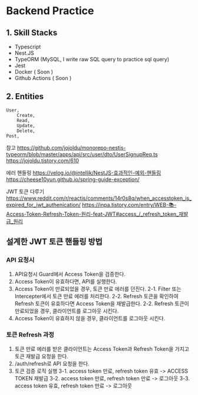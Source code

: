 # Backend Practice

## 1. Skill Stacks

- Typescript
- Nest.JS
- TypeORM (MySQL, I write raw SQL query to practice sql query)
- Jest
- Docker ( Soon )
- Github Actions ( Soon )

## 2. Entities

    User,
        Create,
        Read,
        Update,
        Delete,
    Post,

참고
https://github.com/jojoldu/monorepo-nestjs-typeorm/blob/master/apps/api/src/user/dto/UserSignupReq.ts
https://jojoldu.tistory.com/610

에러 핸들링
https://velog.io/@intellik/NestJS-효과적인-예외-핸들링
https://cheese10yun.github.io/spring-guide-exception/

JWT 토큰 다루기
https://www.reddit.com/r/reactjs/comments/14r0s8q/when_accesstoken_is_expired_for_jwt_authenication/
https://inpa.tistory.com/entry/WEB-📚-Access-Token-Refresh-Token-원리-feat-JWT#access_/_refresh_token_재발급_원리

## 설계한 JWT 토큰 핸들링 방법

### API 요청시

1. API요청시 Guard에서 Access Token을 검증한다.
2. Access Token이 유효하다면, API를 실행한다.
3. Access Token이 만료되었을 경우, 토큰 만료 에러를 던진다.
   2-1. Filter 또는 Intercepter에서 토큰 만료 에러를 처리한다.
   2-2. Refresh 토큰을 확인하여 Refresh 토큰이 유효하다면 Access Token을 재발급한다.
   2-2. Refresh 토큰이 만료되었을 경우, 클라이언트를 로그아웃 시킨다.
4. Access Token이 유효하지 않을 경우, 클라이언트를 로그아웃 시킨다.

### 토큰 Refresh 과정

1. 토큰 만료 에러를 받은 클라이언트는 Access Token과 Refresh Token을 가지고 토큰 재발급 요청을 한다.
2. /auth/refresh로 API 요청을 한다.
3. 토큰 검증 로직 실행
   3-1. access token 만료, refresh token 유효 -> ACCESS TOKEN 재발급
   3-2. access token 만료, refresh token 만료 -> 로그아웃
   3-3. access token 유효, refresh token 만료 -> 로그아웃
